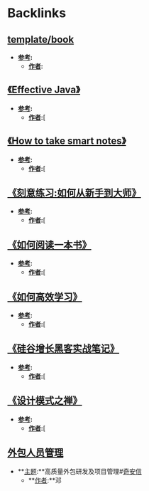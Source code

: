 
# Backlinks
## [template/book](<template/book.md>)
- **[参考](<参考.md>):**
    - **[作者](<作者.md>):**

## [《Effective Java》](<《Effective Java》.md>)
- **[参考](<参考.md>):**
    - **[作者](<作者.md>):**[

## [《How to take smart notes》](<《How to take smart notes》.md>)
- **[参考](<参考.md>):**
    - **[作者](<作者.md>):**[

## [《刻意练习:如何从新手到大师》](<《刻意练习:如何从新手到大师》.md>)
- **[参考](<参考.md>):**
    - **[作者](<作者.md>):**[

## [《如何阅读一本书》](<《如何阅读一本书》.md>)
- **[参考](<参考.md>):**
    - **[作者](<作者.md>):**[

## [《如何高效学习》](<《如何高效学习》.md>)
- **[参考](<参考.md>):**
    - **[作者](<作者.md>):**[

## [《硅谷增长黑客实战笔记》](<《硅谷增长黑客实战笔记》.md>)
- **[参考](<参考.md>):**
    - **[作者](<作者.md>):**[

## [《设计模式之禅》](<《设计模式之禅》.md>)
- **[参考](<参考.md>):**
    - **[作者](<作者.md>):**[

## [外包人员管理](<外包人员管理.md>)
- **[主题](<主题.md>):**高质量外包研发及项目管理#[奇安信](<奇安信.md>)
    - **[作者](<作者.md>):**邓

